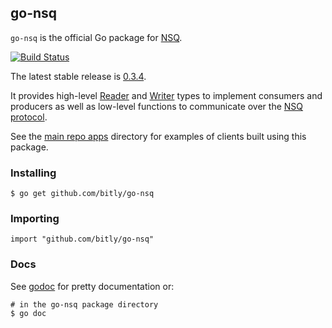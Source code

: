 ## go-nsq

`go-nsq` is the official Go package for [NSQ][nsq].

[![Build Status](https://secure.travis-ci.org/bitly/go-nsq.png?branch=master)](http://travis-ci.org/bitly/go-nsq)

The latest stable release is [0.3.4](https://github.com/bitly/go-nsq/releases/tag/v0.3.4).

It provides high-level [Reader][reader] and [Writer][writer] types to implement consumers and
producers as well as low-level functions to communicate over the [NSQ protocol][protocol].

See the [main repo apps][apps] directory for examples of clients built using this package.

### Installing

    $ go get github.com/bitly/go-nsq

### Importing

    import "github.com/bitly/go-nsq"

### Docs

See [godoc][nsq_gopkgdoc] for pretty documentation or:

    # in the go-nsq package directory
    $ go doc

[nsq]: https://github.com/bitly/nsq
[nsq_gopkgdoc]: http://godoc.org/github.com/bitly/go-nsq
[protocol]: http://bitly.github.io/nsq/clients/tcp_protocol_spec.html
[apps]: https://github.com/bitly/nsq/tree/master/apps
[reader]: http://godoc.org/github.com/bitly/go-nsq#Reader
[writer]: http://godoc.org/github.com/bitly/go-nsq#Writer
